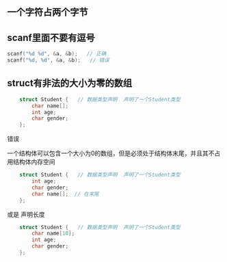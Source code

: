 ## 一个字符占两个字节





## scanf里面不要有逗号

```c
scanf("%d %d", &a, &b);   // 正确
scanf("%d, %d", &a, &b);   // 错误
```



## struct有非法的大小为零的数组

```c
	struct Student {   // 数据类型声明  声明了一个Student类型
		char name[];
		int age;
		char gender;
	};
```

错误 

一个结构体可以包含一个大小为0的数组，但是必须处于结构体末尾，并且其不占用结构体内存空间

```c
	struct Student {   // 数据类型声明  声明了一个Student类型
		int age;
		char gender;
		char name[];  // 在末尾
	};
```

或是 声明长度

```c
	struct Student {   // 数据类型声明  声明了一个Student类型
		char name[10];
		int age;
		char gender;
	};
```

